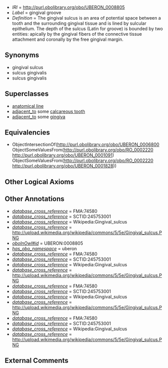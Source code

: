  * *IRI* = http://purl.obolibrary.org/obo/UBERON_0008805
 * *Label* = gingival groove
 * *Definition* = The gingival sulcus is an area of potential space between a tooth and the surrounding gingival tissue and is lined by sulcular epithelium. The depth of the sulcus (Latin for groove) is bounded by two entities: apically by the gingival fibers of the connective tissue attachment and coronally by the free gingival margin.

## Synonyms

 * gingival sulcus
 * sulcus gingivalis
 * sulcus gingivalis

## Superclasses

 * [anatomical line](../../UBERON/00/UBERON_0006800.md)
 * [adjacent_to](../../RO/20/RO_0002220.md) some [calcareous tooth](../../UBERON/91/UBERON_0001091.md)
 * [adjacent_to](../../RO/20/RO_0002220.md) some [gingiva](../../UBERON/28/UBERON_0001828.md)

## Equivalencies

 * ObjectIntersectionOf(<http://purl.obolibrary.org/obo/UBERON_0006800> ObjectSomeValuesFrom(<http://purl.obolibrary.org/obo/RO_0002220> <http://purl.obolibrary.org/obo/UBERON_0001091>) ObjectSomeValuesFrom(<http://purl.obolibrary.org/obo/RO_0002220> <http://purl.obolibrary.org/obo/UBERON_0001828>))

## Other Logical Axioms


## Other Annotations

 * *[database_cross_reference](../../ef/oboInOwl#hasDbXref.md)* = FMA:74580
 * *[database_cross_reference](../../ef/oboInOwl#hasDbXref.md)* = SCTID:245753001
 * *[database_cross_reference](../../ef/oboInOwl#hasDbXref.md)* = Wikipedia:Gingival_sulcus
 * *[database_cross_reference](../../ef/oboInOwl#hasDbXref.md)* = http://upload.wikimedia.org/wikipedia/commons/5/5e/Gingival_sulcus.PNG
 * *[oboInOwl#id](../../id/oboInOwl#id.md)* = UBERON:0008805
 * *[has_obo_namespace](../../ce/oboInOwl#hasOBONamespace.md)* = uberon
 * *[database_cross_reference](../../ef/oboInOwl#hasDbXref.md)* = FMA:74580
 * *[database_cross_reference](../../ef/oboInOwl#hasDbXref.md)* = SCTID:245753001
 * *[database_cross_reference](../../ef/oboInOwl#hasDbXref.md)* = Wikipedia:Gingival_sulcus
 * *[database_cross_reference](../../ef/oboInOwl#hasDbXref.md)* = http://upload.wikimedia.org/wikipedia/commons/5/5e/Gingival_sulcus.PNG
 * *[database_cross_reference](../../ef/oboInOwl#hasDbXref.md)* = FMA:74580
 * *[database_cross_reference](../../ef/oboInOwl#hasDbXref.md)* = SCTID:245753001
 * *[database_cross_reference](../../ef/oboInOwl#hasDbXref.md)* = Wikipedia:Gingival_sulcus
 * *[database_cross_reference](../../ef/oboInOwl#hasDbXref.md)* = http://upload.wikimedia.org/wikipedia/commons/5/5e/Gingival_sulcus.PNG
 * *[database_cross_reference](../../ef/oboInOwl#hasDbXref.md)* = FMA:74580
 * *[database_cross_reference](../../ef/oboInOwl#hasDbXref.md)* = SCTID:245753001
 * *[database_cross_reference](../../ef/oboInOwl#hasDbXref.md)* = Wikipedia:Gingival_sulcus
 * *[database_cross_reference](../../ef/oboInOwl#hasDbXref.md)* = http://upload.wikimedia.org/wikipedia/commons/5/5e/Gingival_sulcus.PNG

## External Comments

